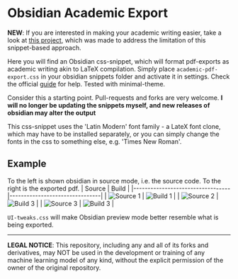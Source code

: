 # Obsidian Academic Export
**NEW**: If you are interested in making your academic writing easier, take a look at [this project](https://github.com/NicklasVraa/Latex_class_abstractions), which was made to address the limitation of this snippet-based approach.

Here you will find an Obsidian css-snippet, which will format pdf-exports as academic writing akin to LaTeX compilation. Simply place `academic-pdf-export.css` in your obsidian snippets folder and activate it in settings. Check the official [guide](https://help.obsidian.md/Extending+Obsidian/CSS+snippets) for help. Tested with minimal-theme.

Consider this a starting point. Pull-requests and forks are very welcome. **I will no longer be updating the snippets myself, and new releases of obsidian may alter the output**

This css-snippet uses the 'Latin Modern' font family - a LateX font clone, which may have to be installed separately, or you can simply change the fonts in the css to something else, e.g. 'Times New Roman'.

## Example
To the left is shown obsidian in source mode, i.e. the source code. To the right is the exported pdf.
| Source                           | Build                          |
|----------------------------------|--------------------------------|
| ![Source 1](images/source_1.png) | ![Build 1](images/build_1.png) |
| ![Source 2](images/source_2.png) | ![Build 3](images/build_2.png) |
| ![Source 3](images/source_3.png) | ![Build 3](images/build_3.png) |

`UI-tweaks.css` will make Obsidian preview mode better resemble what is being exported.

---
**LEGAL NOTICE**: This repository, including any and all of its forks and derivatives, may NOT be used in the development or training of any machine learning model of any kind, without the explicit permission of the owner of the original repository.
